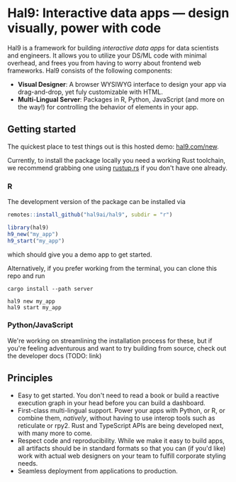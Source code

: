# Hal9: Interactive data apps &mdash; design visually, power with code

Hal9 is a framework for building *interactive data apps* for data scientists and engineers. It allows you to utilize your DS/ML code with minimal overhead, and frees you from having to worry about frontend web frameworks. Hal9 consists of the following components:

- **Visual Designer**: A browser WYSIWYG interface to design your app via drag-and-drop, yet fuly customizable with HTML.
- **Multi-Lingual Server**: Packages in R, Python, JavaScript (and more on the way!) for controlling the behavior of elements in your app.

## Getting started

The quickest place to test things out is this hosted demo: [hal9.com/new](https://hal9.com/new).

Currently, to install the package locally you need a working Rust toolchain, we recommend grabbing one using 
[rustup.rs](https://rustup.rs) if you don't have one already.

### R 

The development version of the package can be installed via

```r
remotes::install_github("hal9ai/hal9", subdir = "r")

library(hal9)
h9_new("my_app")
h9_start("my_app")
```

which should give you a demo app to get started.

Alternatively, if you prefer working from the terminal, you can clone this repo and run

```
cargo install --path server

hal9 new my_app
hal9 start my_app
```

### Python/JavaScript

We're working on streamlining the installation process for these, but if you're feeling adventurous and want to try
building from source, check out the developer docs (TODO: link)

## Principles

- Easy to get started. You don't need to read a book or build a reactive execution graph in your head
 before you can build a dashboard.
- First-class multi-lingual support. Power your apps with Python, or R, or combine them, *natively*, without having
to use interop tools such as reticulate or rpy2. Rust and TypeScript APIs are being developed next, with many more to come.
- Respect code and reproducibility. While we make it easy to build apps, all artifacts should be in standard formats
so that you can (if you'd like) work with actual web designers on your team to fulfill corporate styling needs.
- Seamless deployment from applications to production.
